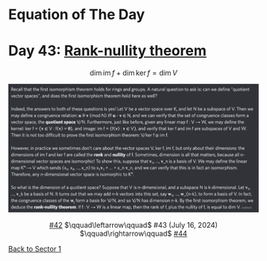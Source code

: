 # Equation of The Day

# Day 43: [Rank-nullity theorem](https://en.wikipedia.org/wiki/Rank-nullity_theorem)

$$\dim\operatorname{im}f+\dim\ker f=\dim V$$

<picture><img alt="Day 43" src="0043.png"></picture>

<center><a href="0042.html">#42</a> $\qquad\leftarrow\qquad$ #43 (July 16, 2024) $\qquad\rightarrow\qquad$ <a href="0044.html">#44</a></center>

[Back to Sector 1](../0-63.md)

<script data-goatcounter="https://zswu.goatcounter.com/count" async src="//gc.zgo.at/count.js"></script>
<script src="https://utteranc.es/client.js" repo="12AbBa/eotd" issue-term="pathname" theme="github-light" crossorigin="anonymous" async> </script>